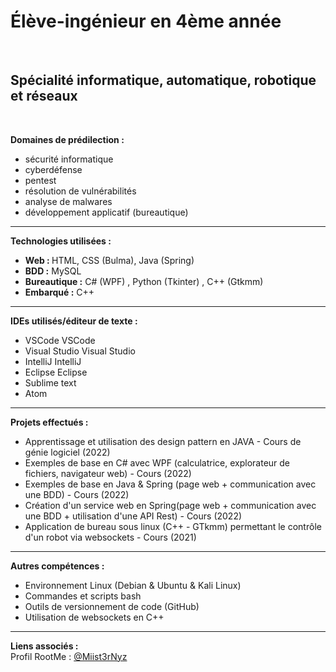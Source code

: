 <h1><b>Élève-ingénieur en 4ème année</b></h1><br>

<h2><b>Spécialité informatique, automatique, robotique et réseaux</b></h2><br>

<b>Domaines de prédilection :</b><br>
* sécurité informatique<br>
* cyberdéfense<br>
* pentest<br>
* résolution de vulnérabilités<br>
* analyse de malwares<br>
* développement applicatif (bureautique)<br>

-----------------
<b>Technologies utilisées :</b><br>
  * <b>Web : </b>HTML, CSS (Bulma), Java (Spring)<br>
  * <b>BDD :</b> MySQL<br>
* <b>Bureautique :</b> C# (WPF) , Python (Tkinter) , C++ (Gtkmm)<br>
* <b>Embarqué :</b> C++ <br>

-----------------


<b>IDEs utilisés/éditeur de texte :</b><br>
* VSCode VSCode  
* Visual Studio Visual Studio  
* IntelliJ IntelliJ  
* Eclipse Eclipse  
* Sublime text  
* Atom  

-----------------

<b>Projets effectués :</b>  
* Apprentissage et utilisation des design pattern en JAVA - Cours de génie logiciel (2022)  
* Exemples de base en C# avec WPF (calculatrice, explorateur de fichiers, navigateur web) - Cours (2022)  
* Exemples de base en Java & Spring (page web + communication avec une BDD) - Cours (2022)  
* Création d'un service web en Spring(page web + communication avec une BDD + utilisation d'une API Rest) - Cours (2022)  
* Application de bureau sous linux (C++ - GTkmm) permettant le contrôle d'un robot via websockets - Cours (2021)  

-----------------

<b>Autres compétences :</b>  
* Environnement Linux (Debian & Ubuntu & Kali Linux)  
* Commandes et scripts bash
* Outils de versionnement de code (GitHub)
* Utilisation de websockets en C++

-----------------

<b>Liens associés :</b>  
Profil RootMe : [@Miist3rNyz](https://www.root-me.org/Miist3rNyz?lang=fr#bc6470a24576fb73c08d728caea83c98)
